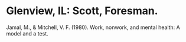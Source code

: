 # Glenview, IL: Scott, Foresman.

Jamal, M., & Mitchell, V. F. (1980). Work, nonwork, and mental health: A model and a test.